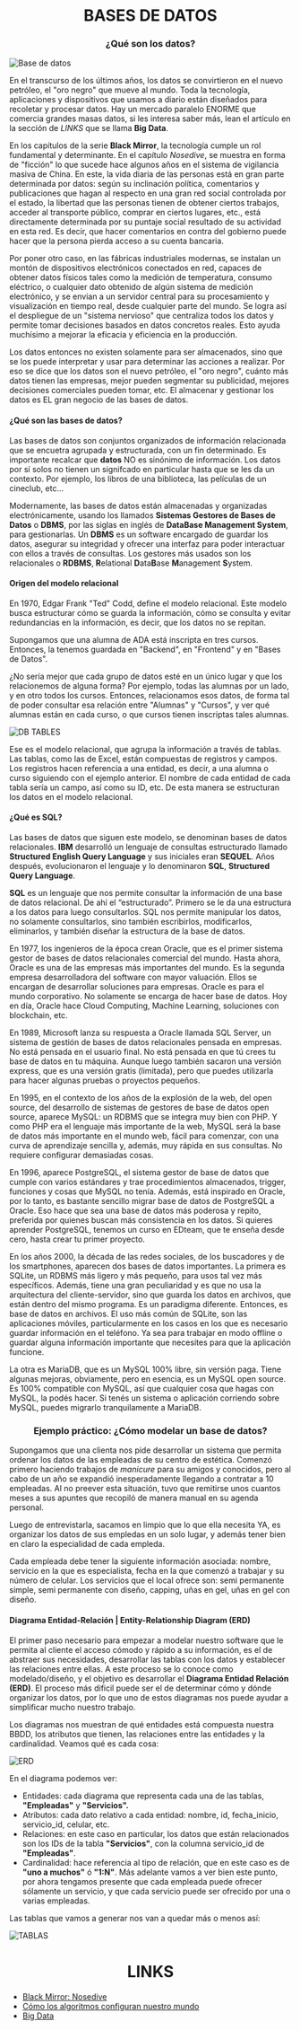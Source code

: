 <h1 align="center"> BASES DE DATOS </h1>
<h3 align="center"> ¿Qué son los datos?  </h3>

![Base de datos](https://fotografias.lasexta.com/clipping/cmsimages01/2019/01/16/79CA7660-6216-4CF0-961F-A217BD3045F2/97.jpg?crop=725,408,x137,y0&width=1600&height=900&optimize=high&format=webply)

En el transcurso de los últimos años, los datos se convirtieron en el nuevo petróleo, el "oro negro" que mueve al mundo. Toda la tecnología, aplicaciones y dispositivos que usamos a diario están diseñados para recoletar y procesar datos. Hay un mercado paralelo ENORME que comercia grandes masas datos, si les interesa saber más, lean el artículo en la sección de _LINKS_ que se llama **Big Data**.

En los capítulos de la serie **Black Mirror**, la tecnología cumple un rol fundamental y determinante. En el capítulo _Nosedive_, se muestra en forma de "ficción" lo que sucede hace algunos años en el sistema de vigilancia masiva de China. En este, la vida diaria de las personas está en gran parte determinada por datos: según su inclinación política, comentarios y publicaciones que hagan al respecto en una gran red social controlada por el estado, la libertad que las personas tienen de obtener ciertos trabajos, acceder al transporte público, comprar en ciertos lugares, etc., está directamente determinada por su puntaje social resultado de su actividad en esta red. Es decir, que hacer comentarios en contra del gobierno puede hacer que la persona pierda acceso a su cuenta bancaria.

Por poner otro caso, en las fábricas industriales modernas, se instalan un montón de dispositivos electrónicos conectados en red, capaces de obtener datos físicos tales como la medición de temperatura, consumo eléctrico, o cualquier dato obtenido de algún sistema de medición electrónico, y se envian a un servidor central para su procesamiento y visualización en tiempo real, desde cualquier parte del mundo. Se logra así el despliegue de un "sistema nervioso" que centraliza todos los datos y permite tomar decisiones basados en datos concretos reales. Esto ayuda muchísimo a mejorar la eficacia y eficiencia en la producción.

Los datos entonces no existen solamente para ser almacenados, sino que se los puede interpretar y usar para determinar las acciones a realizar. Por eso se dice que los datos son el nuevo petróleo, el "oro negro", cuánto más datos tienen las empresas, mejor pueden segmentar su publicidad, mejores decisiones comerciales pueden tomar, etc. El almacenar y gestionar los datos es EL gran negocio de las bases de datos.

#### ¿Qué son las bases de datos?

Las bases de datos son conjuntos organizados de información relacionada que se encuetra agrupada y estructurada, con un fin determinado. Es importante recalcar que **datos** NO es sinónimo de información. Los datos por sí solos no tienen un signifcado en particular hasta que se les da un contexto. Por ejemplo, los libros de una biblioteca, las películas de un cineclub, etc...

Modernamente, las bases de datos están almacenadas y organizadas electrónicamente, usando los llamados **Sistemas Gestores de Bases de Datos** o **DBMS**, por las siglas en inglés de **DataBase Management System**, para gestionarlas. Un **DBMS** es un software encargado de guardar los datos, asegurar su integridad y ofrecer una interfaz para poder interactuar con ellos a través de consultas. Los gestores más usados son los relacionales o **RDBMS**, **R**elational **D**ata**B**ase **M**anagement **S**ystem.

#### Origen del modelo relacional

En 1970, Edgar Frank "Ted" Codd, define el modelo relacional. Este modelo busca estructurar cómo se guarda la información, cómo se consulta y evitar redundancias en la información, es decir, que los datos no se repitan.

Supongamos que una alumna de ADA está inscripta en tres cursos. Entonces, la tenemos guardada en "Backend", en "Frontend" y en "Bases de Datos".

¿No sería mejor que cada grupo de datos esté en un único lugar y que los relacionemos de alguna forma? Por ejemplo, todas las alumnas por un lado, y en otro todos los cursos. Entonces, relacionamos esos datos, de forma tal de poder consultar esa relación entre "Alumnas" y "Cursos", y ver qué alumnas están en cada curso, o que cursos tienen inscriptas tales alumnas.

![DB TABLES](https://i.ibb.co/X2pYtfT/tablas.png)

Ese es el modelo relacional, que agrupa la información a través de tablas. Las tablas, como las de Excel, están compuestas de registros y campos. Los registros hacen referencia a una entidad, es decir, a una alumna o curso siguiendo con el ejemplo anterior. El nombre de cada entidad de cada tabla sería un campo, así como su ID, etc. De esta manera se estructuran los datos en el modelo relacional.

#### ¿Qué es SQL?

Las bases de datos que siguen este modelo, se denominan bases de datos relacionales. **IBM** desarrolló un lenguaje de consultas estructurado llamado **Structured English Query Language** y sus iniciales eran **SEQUEL**. Años después, evolucionaron el lenguaje y lo denominaron **SQL**, **Structured Query Language**.

**SQL** es un lenguaje que nos permite consultar la información de una base de datos relacional. De ahí el “estructurado”. Primero se le da una estructura a los datos para luego consultarlos. SQL nos permite manipular los datos, no solamente consultarlos, sino también escribirlos, modificarlos, eliminarlos, y también diseñar la estructura de la base de datos.

En 1977, los ingenieros de la época crean Oracle, que es el primer sistema gestor de bases de datos relacionales comercial del mundo. Hasta ahora, Oracle es una de las empresas más importantes del mundo. Es la segunda empresa desarrolladora del software con mayor valuación. Ellos se encargan de desarrollar soluciones para empresas. Oracle es para el mundo corporativo. No solamente se encarga de hacer base de datos. Hoy en día, Oracle hace Cloud Computing, Machine Learning, soluciones con blockchain, etc.

En 1989, Microsoft lanza su respuesta a Oracle llamada SQL Server, un sistema de gestión de bases de datos relacionales pensada en empresas. No está pensada en el usuario final. No está pensada en que tú crees tu base de datos en tu máquina. Aunque luego también sacaron una versión express, que es una versión gratis (limitada), pero que puedes utilizarla para hacer algunas pruebas o proyectos pequeños.

En 1995, en el contexto de los años de la explosión de la web, del open source, del desarrollo de sistemas de gestores de base de datos open source, aparece MySQL: un RDBMS que se integra muy bien con PHP. Y como PHP era el lenguaje más importante de la web, MySQL será la base de datos más importante en el mundo web, fácil para comenzar, con una curva de aprendizaje sencilla y, además, muy rápida en sus consultas. No requiere configurar demasiadas cosas.

En 1996, aparece PostgreSQL, el sistema gestor de base de datos que cumple con varios estándares y trae procedimientos almacenados, trigger, funciones y cosas que MySQL no tenía. Además, está inspirado en Oracle, por lo tanto, es bastante sencillo migrar base de datos de PostgreSQL a Oracle. Eso hace que sea una base de datos más poderosa y repito, preferida por quienes buscan más consistencia en los datos. Si quieres aprender PostgreSQL, tenemos un curso en EDteam, que te enseña desde cero, hasta crear tu primer proyecto.

En los años 2000, la década de las redes sociales, de los buscadores y de los smartphones, aparecen dos bases de datos importantes. La primera es SQLite, un RDBMS más ligero y más pequeño, para usos tal vez más específicos. Además, tiene una gran peculiaridad y es que no usa la arquitectura del cliente-servidor, sino que guarda los datos en archivos, que están dentro del mismo programa. Es un paradigma diferente. Entonces, es base de datos en archivos. El uso más común de SQLite, son las aplicaciones móviles, particularmente en los casos en los que es necesario guardar información en el teléfono. Ya sea para trabajar en modo offline o guardar alguna información importante que necesites para que la aplicación funcione.

La otra es MariaDB, que es un MySQL 100% libre, sin versión paga. Tiene algunas mejoras, obviamente, pero en esencia, es un MySQL open source. Es 100% compatible con MySQL, así que cualquier cosa que hagas con MySQL, la podés hacer. Si tenés un sistema o aplicación corriendo sobre MySQL, puedes migrarlo tranquilamente a MariaDB.

<h3 align="center"> Ejemplo práctico: ¿Cómo modelar un base de datos? </h3>

Supongamos que una clienta nos pide desarrollar un sistema que permita ordenar los datos de las empleadas de su centro de estética. Comenzó primero haciendo trabajos de _manicure_ para su amigos y conocidos, pero al cabo de un año se expandió inesperadamente llegando a contratar a 10 empleadas. Al no preever esta situación, tuvo que remitirse unos cuantos meses a sus apuntes que recopiló de manera manual en su agenda personal.

Luego de entrevistarla, sacamos en limpio que lo que ella necesita YA, es organizar los datos de sus empledas en un solo lugar, y además tener bien en claro la especialidad de cada empleda.

Cada empleada debe tener la siguiente información asociada: nombre, servicio en la que es especialista, fecha en la que comenzó a trabajar y su número de celular. Los servicios que el local ofrece son: semi permanente simple, semi permanente con diseño, capping, uñas en gel, uñas en gel con diseño.

#### Diagrama Entidad-Relación | Entity-Relationship Diagram (ERD)

El primer paso necesario para empezar a modelar nuestro software que le permita al cliente el acceso cómodo y rápido a su información, es el de abstraer sus necesidades, desarrollar las tablas con los datos y establecer las relaciones entre ellas. A este proceso se lo conoce como modelado/diseño, y el objetivo es desarrollar el **Diagrama Entidad Relación (ERD)**. El proceso más dificil puede ser el de determinar cómo y dónde organizar los datos, por lo que uno de estos diagramas nos puede ayudar a simplificar mucho nuestro trabajo.

Los diagramas nos muestran de qué entidades está compuesta nuestra BBDD, los atributos que tienen, las relaciones entre las entidades y la cardinalidad. Veamos qué es cada cosa:

![ERD](https://i.ibb.co/X3LRnTM/erd.png)

En el diagrama podemos ver:

-   Entidades: cada diagrama que representa cada una de las tablas, **"Empleadas"** y **"Servicios".**
-   Atributos: cada dato relativo a cada entidad: nombre, id, fecha_inicio, servicio_id, celular, etc.
-   Relaciones: en este caso en particular, los datos que están relacionados son los IDs de la tabla **"Servicios"**, con la columna servicio_id de **"Empleadas"**.
-   Cardinalidad: hace referencia al tipo de relación, que en este caso es de **"uno a muchos"** ó **"1:N"**. Más adelante vamos a ver bien este punto, por ahora tengamos presente que cada empleada puede ofrecer sólamente un servicio, y que cada servicio puede ser ofrecido por una o varias empleadas.

Las tablas que vamos a generar nos van a quedar más o menos así:

![TABLAS](https://i.ibb.co/FsVpB4y/tablas-II.png)

<h1 align="center"> LINKS </h1>

-   [Black Mirror: Nosedive](https://www.youtube.com/watch?v=EcspUD0kF7g)
-   [Cómo los algoritmos configuran nuestro mundo](https://www.youtube.com/watch?v=sLd-SxE7__8)
-   [Big Data](https://www.forbesargentina.com/innovacion/el-negocio-datos-consiste-famoso-big-data-n13621)
